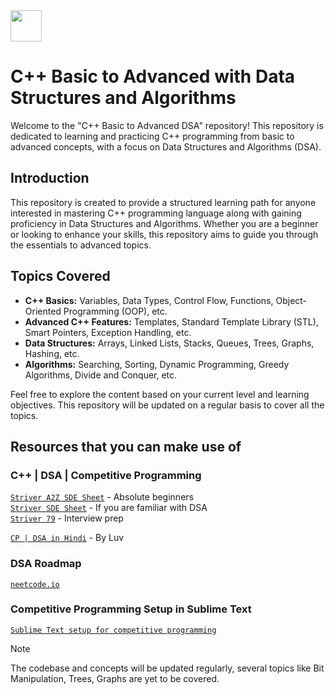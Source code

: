 <img src="https://user-images.githubusercontent.com/74038190/212284087-bbe7e430-757e-4901-90bf-4cd2ce3e1852.gif" width = "50">

# C++ Basic to Advanced with Data Structures and Algorithms

Welcome to the "C++ Basic to Advanced DSA" repository! This repository is dedicated to learning and practicing C++ programming from basic to advanced concepts, with a focus on Data Structures and Algorithms (DSA).

## Introduction

This repository is created to provide a structured learning path for anyone interested in mastering C++ programming language along with gaining proficiency in Data Structures and Algorithms. Whether you are a beginner or looking to enhance your skills, this repository aims to guide you through the essentials to advanced topics.

## Topics Covered

- **C++ Basics:** Variables, Data Types, Control Flow, Functions, Object-Oriented Programming (OOP), etc.
- **Advanced C++ Features:** Templates, Standard Template Library (STL), Smart Pointers, Exception Handling, etc.
- **Data Structures:** Arrays, Linked Lists, Stacks, Queues, Trees, Graphs, Hashing, etc.
- **Algorithms:** Searching, Sorting, Dynamic Programming, Greedy Algorithms, Divide and Conquer, etc.

Feel free to explore the content based on your current level and learning objectives.
This repository will be updated on a regular basis to cover all the topics.

## Resources that you can make use of

### C++ | DSA | Competitive Programming
[`Striver A2Z SDE Sheet`](https://takeuforward.org/strivers-a2z-dsa-course/strivers-a2z-dsa-course-sheet-2/) -  Absolute beginners<br>
[`Striver SDE Sheet`](https://takeuforward.org/interviews/strivers-sde-sheet-top-coding-interview-problems/) -  If you are familiar with DSA<br>
[`Striver 79`](https://takeuforward.org/interview-sheets/strivers-79-last-moment-dsa-sheet-ace-interviews/) -  Interview prep<br>

[`CP | DSA in Hindi`](https://www.youtube.com/playlist?list=PLauivoElc3ggagradg8MfOZreCMmXMmJ-) - By Luv<br>

### DSA Roadmap 
[`neetcode.io`](https://neetcode.io/roadmap) 

### Competitive Programming Setup in Sublime Text

[`Sublime Text setup for competitive programming`](https://github.com/mounishvatti/competitive-programming-setup)
<br>

> [!NOTE]
> The codebase and concepts will be updated regularly, several topics like Bit Manipulation, Trees, Graphs are yet to be covered.